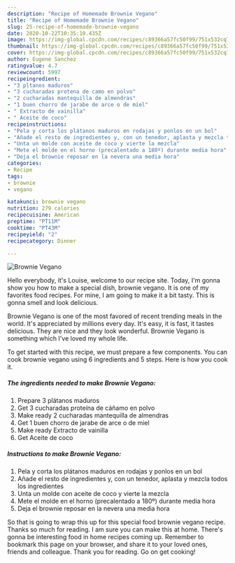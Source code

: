 ```yaml
---
description: "Recipe of Homemade Brownie Vegano"
title: "Recipe of Homemade Brownie Vegano"
slug: 25-recipe-of-homemade-brownie-vegano
date: 2020-10-22T10:35:10.435Z
image: https://img-global.cpcdn.com/recipes/c89366a57fc50f99/751x532cq70/brownie-vegano-foto-principal.jpg
thumbnail: https://img-global.cpcdn.com/recipes/c89366a57fc50f99/751x532cq70/brownie-vegano-foto-principal.jpg
cover: https://img-global.cpcdn.com/recipes/c89366a57fc50f99/751x532cq70/brownie-vegano-foto-principal.jpg
author: Eugene Sanchez
ratingvalue: 4.7
reviewcount: 5997
recipeingredient:
- "3 pltanos maduros"
- "3 cucharadas protena de camo en polvo"
- "2 cucharadas mantequilla de almendras"
- "1 buen chorro de jarabe de arce o de miel"
- " Extracto de vainilla"
- " Aceite de coco"
recipeinstructions:
- "Pela y corta los plátanos maduros en rodajas y ponlos en un bol"
- "Añade el resto de ingredientes y, con un tenedor, aplasta y mezcla todos los ingredientes"
- "Unta un molde con aceite de coco y vierte la mezcla"
- "Mete el molde en el horno (precalentado a 180º) durante media hora"
- "Deja el brownie reposar en la nevera una media hora"
categories:
- Recipe
tags:
- brownie
- vegano

katakunci: brownie vegano 
nutrition: 279 calories
recipecuisine: American
preptime: "PT11M"
cooktime: "PT43M"
recipeyield: "2"
recipecategory: Dinner

---
```



![Brownie Vegano](https://img-global.cpcdn.com/recipes/c89366a57fc50f99/751x532cq70/brownie-vegano-foto-principal.jpg)

Hello everybody, it's Louise, welcome to our recipe site. Today, I'm gonna show you how to make a special dish, brownie vegano. It is one of my favorites food recipes. For mine, I am going to make it a bit tasty. This is gonna smell and look delicious.



Brownie Vegano is one of the most favored of recent trending meals in the world. It's appreciated by millions every day. It's easy, it is fast, it tastes delicious. They are nice and they look wonderful. Brownie Vegano is something which I've loved my whole life.


To get started with this recipe, we must prepare a few components. You can cook brownie vegano using 6 ingredients and 5 steps. Here is how you cook it.

<!--inarticleads1-->

##### The ingredients needed to make Brownie Vegano:

1. Prepare 3 plátanos maduros
1. Get 3 cucharadas proteína de cáñamo en polvo
1. Make ready 2 cucharadas mantequilla de almendras
1. Get 1 buen chorro de jarabe de arce o de miel
1. Make ready  Extracto de vainilla
1. Get  Aceite de coco




<!--inarticleads2-->

##### Instructions to make Brownie Vegano:

1. Pela y corta los plátanos maduros en rodajas y ponlos en un bol
1. Añade el resto de ingredientes y, con un tenedor, aplasta y mezcla todos los ingredientes
1. Unta un molde con aceite de coco y vierte la mezcla
1. Mete el molde en el horno (precalentado a 180º) durante media hora
1. Deja el brownie reposar en la nevera una media hora




So that is going to wrap this up for this special food brownie vegano recipe. Thanks so much for reading. I am sure you can make this at home. There's gonna be interesting food in home recipes coming up. Remember to bookmark this page on your browser, and share it to your loved ones, friends and colleague. Thank you for reading. Go on get cooking!
